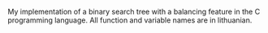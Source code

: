 
My implementation of a binary search tree with a balancing feature in the C programming language. All function and variable names are in lithuanian.
